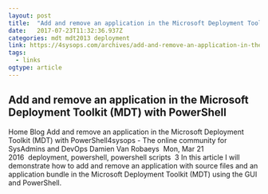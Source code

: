 ```yaml
---
layout: post 
title:  "Add and remove an application in the Microsoft Deployment Toolkit (MDT) with PowerShell – 4sysops" 
date:   2017-07-23T11:32:36.937Z 
categories: mdt mdt2013 deployment
link: https://4sysops.com/archives/add-and-remove-an-application-in-the-microsoft-deployment-toolkit-mdt-with-powershell/ 
tags:
  - links
ogtype: article 
---
```


## Add and remove an application in the Microsoft Deployment Toolkit (MDT) with PowerShell
Home  Blog  Add and remove an application in the Microsoft Deployment Toolkit (MDT) with PowerShell4sysops - The online community for SysAdmins and DevOps
Damien Van Robaeys  Mon, Mar 21 2016  deployment, powershell, powershell scripts  3 
In this article I will demonstrate how to add and remove an application with source files and an application bundle in the Microsoft Deployment Toolkit (MDT) using the GUI and PowerShell.